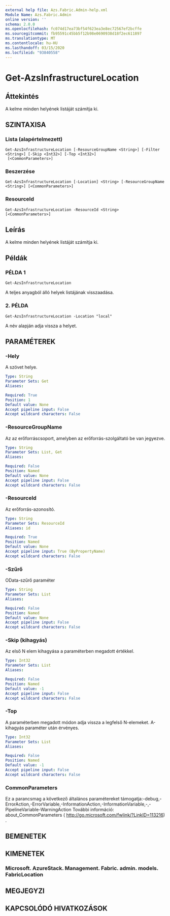 ```yaml
---
external help file: Azs.Fabric.Admin-help.xml
Module Name: Azs.Fabric.Admin
online version: ''
schema: 2.0.0
ms.openlocfilehash: fc074d17ea73bf54f623ea3e8ec72567ef2bcffe
ms.sourcegitcommit: fb95591c45bb5f12b98e0690938d18f2ec611897
ms.translationtype: MT
ms.contentlocale: hu-HU
ms.lasthandoff: 03/15/2020
ms.locfileid: "93840558"
---
```

# Get-AzsInfrastructureLocation

## Áttekintés
A kelme minden helyének listáját számítja ki.

## SZINTAXISA

### Lista (alapértelmezett)
```
Get-AzsInfrastructureLocation [-ResourceGroupName <String>] [-Filter <String>] [-Skip <Int32>] [-Top <Int32>]
 [<CommonParameters>]
```

### Beszerzése
```
Get-AzsInfrastructureLocation [-Location] <String> [-ResourceGroupName <String>] [<CommonParameters>]
```

### ResourceId
```
Get-AzsInfrastructureLocation -ResourceId <String> [<CommonParameters>]
```

## Leírás
A kelme minden helyének listáját számítja ki.

## Példák

### PÉLDA 1
```
Get-AzsInfrastructureLocation
```

A teljes anyagból álló helyek listájának visszaadása.

### 2. PÉLDA
```
Get-AzsInfrastructureLocation -Location "local"
```

A név alapján adja vissza a helyet.

## PARAMÉTEREK

### -Hely
A szövet helye.

```yaml
Type: String
Parameter Sets: Get
Aliases:

Required: True
Position: 1
Default value: None
Accept pipeline input: False
Accept wildcard characters: False
```

### -ResourceGroupName
Az az erőforráscsoport, amelyben az erőforrás-szolgáltató be van jegyezve.

```yaml
Type: String
Parameter Sets: List, Get
Aliases:

Required: False
Position: Named
Default value: None
Accept pipeline input: False
Accept wildcard characters: False
```

### -ResourceId
Az erőforrás-azonosító.

```yaml
Type: String
Parameter Sets: ResourceId
Aliases: id

Required: True
Position: Named
Default value: None
Accept pipeline input: True (ByPropertyName)
Accept wildcard characters: False
```

### -Szűrő
OData-szűrő paraméter

```yaml
Type: String
Parameter Sets: List
Aliases:

Required: False
Position: Named
Default value: None
Accept pipeline input: False
Accept wildcard characters: False
```

### -Skip (kihagyás)
Az első N elem kihagyása a paraméterben megadott értékkel.

```yaml
Type: Int32
Parameter Sets: List
Aliases:

Required: False
Position: Named
Default value: -1
Accept pipeline input: False
Accept wildcard characters: False
```

### -Top
A paraméterben megadott módon adja vissza a legfelső N-elemeket.
A-kihagyás paraméter után érvényes.

```yaml
Type: Int32
Parameter Sets: List
Aliases:

Required: False
Position: Named
Default value: -1
Accept pipeline input: False
Accept wildcard characters: False
```

### CommonParameters
Ez a parancsmag a következő általános paramétereket támogatja:-debug,-ErrorAction,-ErrorVariable,-InformationAction,-InformationVariable,-,-PipelineVariable-WarningAction További információ: about_CommonParameters ( http://go.microsoft.com/fwlink/?LinkID=113216) .

## BEMENETEK

## KIMENETEK

### Microsoft. AzureStack. Management. Fabric. admin. models. FabricLocation

## MEGJEGYZI

## KAPCSOLÓDÓ HIVATKOZÁSOK
